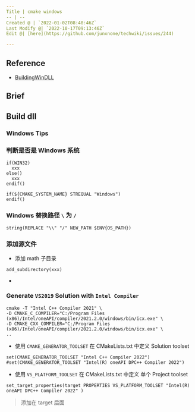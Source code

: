 ```yaml
---
Title | cmake windows
-- | --
Created @ | `2022-01-02T08:40:46Z`
Last Modify @| `2022-10-17T09:13:46Z`
Edit @| [here](https://github.com/junxnone/techwiki/issues/244)

---
```

## Reference

- [BuildingWinDLL](https://gitlab.kitware.com/cmake/community/-/wikis/doc/tutorials/BuildingWinDLL)

## Brief


## Build dll


### Windows Tips


###  判断是否是 Windows 系统

```
if(WIN32)
  xxx
else()
  xxx
endif()
```
```
if(${CMAKE_SYSTEM_NAME} STREQUAL "Windows")
endif()
```
### Windows 替换路径 `\` 为 `/`

```
string(REPLACE "\\" "/" NEW_PATH $ENV{OS_PATH})
```

### 添加源文件
- 添加 math 子目录
```
add_subdirectory(xxx)
```
- 

###  Generate `VS2019` Solution with `Intel Compiler`

```
cmake -T "Intel C++ Compiler 2021" \
-D CMAKE_C_COMPILER="C:/Program Files (x86)/Intel/oneAPI/compiler/2021.2.0/windows/bin/icx.exe" \
-D CMAKE_CXX_COMPILER="C:/Program Files (x86)/Intel/oneAPI/compiler/2021.2.0/windows/bin/icx.exe" \
..
```

- 使用 `CMAKE_GENERATOR_TOOLSET` 在 CMakeLists.txt 中定义 Solution toolset

```
set(CMAKE_GENERATOR_TOOLSET "Intel C++ Compiler 2022")
#set(CMAKE_GENERATOR_TOOLSET "Intel(R) oneAPI DPC++ Compiler 2022")
```

-  使用 `VS_PLATFORM_TOOLSET` 在 CMakeLists.txt 中定义 单个 Project toolset

```
set_target_properties(target PROPERTIES VS_PLATFORM_TOOLSET "Intel(R) oneAPI DPC++ Compiler 2022" )
```
> 添加在 target 后面


